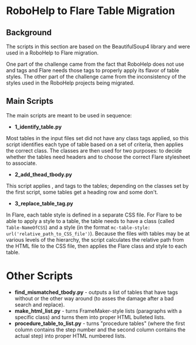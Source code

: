 # RoboHelp to Flare Table Migration

## Background
The scripts in this section are based on the BeautifulSoup4 library and were used in a RoboHelp to Flare migration. 

One part of the challenge came from the fact that RoboHelp does not use <thead> and <tbody> tags and Flare needs those tags to properly apply its flavor of table styles. The other part of the challenge came from the inconsistency of the styles used in the RoboHelp projects being migrated.

## Main Scripts
The main scripts are meant to be used in sequence:
* **1_identify_table.py**

Most tables in the input files set did not have any class tags applied, so this script identifies each type of table based on a set of criteria, then applies the correct class. The classes are then used for two purposes: to decide whether the tables need headers and to choose the correct Flare stylesheet to associate.

* **2_add_thead_tbody.py**

This script applies <thead>, <th> and <tbody> tags to the tables; depending on the classes set by the first script, some tables get a heading row and some don't.

* **3_replace_table_tag.py**

In Flare, each table style is defined in a separate CSS file. For Flare to be able to apply a style to a table, the table needs to have a class (called `Table-NameOfCSS`) and a style (in the format `mc-table-style: url('relative_path_to_CSS_file')`). Because the files with tables may be at various levels of the hierarchy, the script calculates the relative path from the HTML file to the CSS file, then applies the Flare class and style to each table.

# Other Scripts
* **find_mismatched_tbody.py** - outputs a list of tables that have <tbody> tags without </tbody> or the other way around (to asses the damage after a bad search and replace).
* **make_html_list.py** - turns FrameMaker-style lists (paragraphs with a specific class) and turns them into proper HTML bulleted lists.
* **procedure_table_to_list.py** - turns "procedure tables" (where the first column contains the step number and the second column contains the actual step) into proper HTML numbered lists.